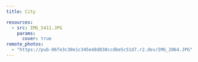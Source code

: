 ```yaml
---
title: City

resources:
  - src: IMG_5411.JPG
    params:
      cover: true
remote_photos:
  - "https://pub-06fe3c30e1c345e48d830ccdbe5c51d7.r2.dev/IMG_2064.JPG"
---
```


